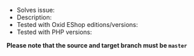 - Solves issue: 
- Description: 
- Tested with Oxid EShop editions/versions: 
- Tested with PHP versions: 

**Please note that the source and target branch must be `master`**
